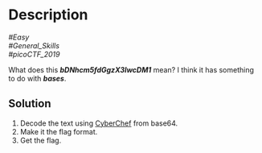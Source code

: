 # Description

_#Easy_<br>
_#General_Skills_<br>
_#picoCTF_2019_<br>

What does this ***bDNhcm5fdGgzX3IwcDM1*** mean? I think it has something to do with ***bases***.

## Solution

1. Decode the text using [CyberChef](https://gchq.github.io/CyberChef/) from base64.
2. Make it the flag format.
3. Get the flag.
